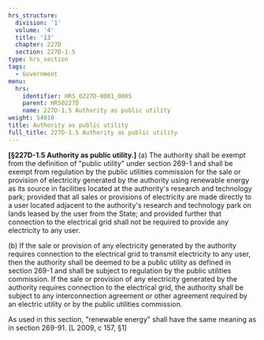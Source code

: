 ```yaml
---
hrs_structure:
  division: '1'
  volume: '4'
  title: '13'
  chapter: 227D
  section: 227D-1.5
type: hrs_section
tags:
  - Government
menu:
  hrs:
    identifier: HRS_0227D-0001_0005
    parent: HRS0227D
    name: 227D-1.5 Authority as public utility
weight: 54010
title: Authority as public utility
full_title: 227D-1.5 Authority as public utility
---
```

**[§227D-1.5 Authority as public utility.]** (a) The authority shall be exempt from the definition of "public utility" under section 269-1 and shall be exempt from regulation by the public utilities commission for the sale or provision of electricity generated by the authority using renewable energy as its source in facilities located at the authority's research and technology park; provided that all sales or provisions of electricity are made directly to a user located adjacent to the authority's research and technology park on lands leased by the user from the State; and provided further that connection to the electrical grid shall not be required to provide any electricity to any user.

(b) If the sale or provision of any electricity generated by the authority requires connection to the electrical grid to transmit electricity to any user, then the authority shall be deemed to be a public utility as defined in section 269-1 and shall be subject to regulation by the public utilities commission. If the sale or provision of any electricity generated by the authority requires connection to the electrical grid, the authority shall be subject to any interconnection agreement or other agreement required by an electric utility or by the public utilities commission.

As used in this section, "renewable energy" shall have the same meaning as in section 269-91\. [L 2009, c 157, §1]
